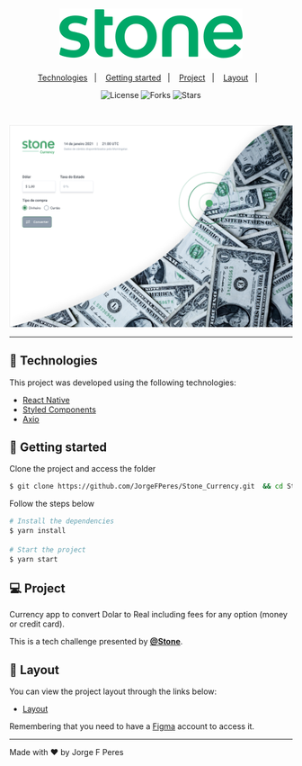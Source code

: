<h1 align="center">
    <img alt="Stone Currency" title="Stone Currency" src="src/assets/logo.svg" />
</h1>

<p align="center">
  <a href="#-technologies">Technologies</a>&nbsp;&nbsp;&nbsp;|&nbsp;&nbsp;&nbsp;
  <a href="#-layout">Getting started</a>&nbsp;&nbsp;&nbsp;|&nbsp;&nbsp;&nbsp;
  <a href="#-project">Project</a>&nbsp;&nbsp;&nbsp;|&nbsp;&nbsp;&nbsp;
  <a href="#-layout">Layout</a>&nbsp;&nbsp;&nbsp;|&nbsp;&nbsp;&nbsp;
  
</p>

<p align="center">
  <img  src="https://img.shields.io/static/v1?label=license&message=MIT&color=FFFFFF&labelColor=32B768" alt="License">
  
  <img src="https://img.shields.io/github/forks/JorgeFPeres/Stone_Currency?label=forks&message=MIT&color=FFFFFF&labelColor=32B768" alt="Forks">

  <img src="https://img.shields.io/github/stars/JorgeFPeres/Stone_Currency?label=stars&message=MIT&color=FFFFFF&labelColor=32B768" alt="Stars">
</p>

<br>

<p align="center">
  <img alt="Stone Currency" src="public/Stone.png">
</p>

---

## 🧪 Technologies

This project was developed using the following technologies:

- [React Native](https://reactnative.dev/)
- [Styled Components](https://styled-components.com/)
- [Axio](https://www.npmjs.com/package/axios)

## 🚀 Getting started

Clone the project and access the folder

```bash
$ git clone https://github.com/JorgeFPeres/Stone_Currency.git  && cd Stone_currency
```

Follow the steps below

```bash
# Install the dependencies
$ yarn install

# Start the project
$ yarn start
```

## 💻 Project

Currency app to convert Dolar to Real including fees for any option (money or credit card). 

This is a tech challenge presented by **[@Stone](https://www.stone.com.br/)**.

## 🔖 Layout

You can view the project layout through the links below:

- [Layout](https://www.figma.com/file/y8IcDbllfaFAzXrEXR05PE/Teste---Front-Web-Stone?node-id=0%3A1)

Remembering that you need to have a [Figma](http://figma.com/) account to access it.

---

Made with ❤️ by Jorge F Peres
